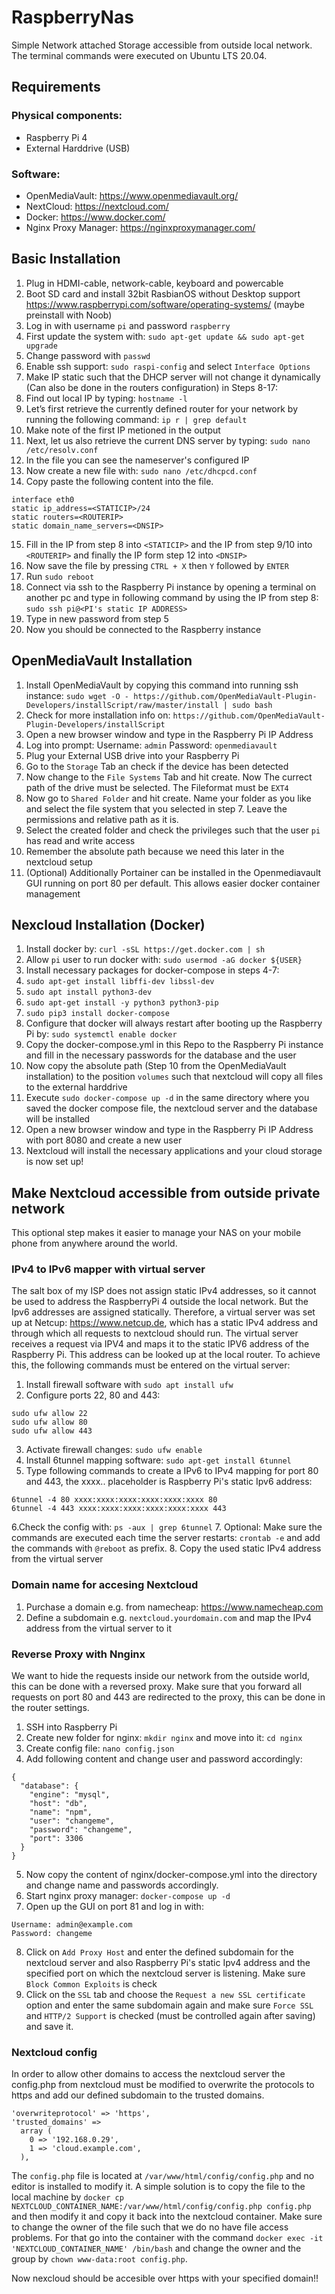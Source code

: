 # RaspberryNas

Simple Network attached Storage accessible from outside local network. The terminal commands were executed on Ubuntu LTS 20.04.

## Requirements 

### Physical components:
- Raspberry Pi 4
- External Harddrive (USB)

### Software:
- OpenMediaVault: https://www.openmediavault.org/
- NextCloud: https://nextcloud.com/
- Docker: https://www.docker.com/
- Nginx Proxy Manager: https://nginxproxymanager.com/


## Basic Installation

1. Plug in HDMI-cable, network-cable, keyboard and powercable
2. Boot SD card and install 32bit RasbianOS without Desktop support https://www.raspberrypi.com/software/operating-systems/ (maybe preinstall with Noob)
3. Log in with username `pi` and password `raspberry`
4. First update the system with: `sudo apt-get update && sudo apt-get upgrade`
5. Change password with `passwd`
6. Enable ssh support: `sudo raspi-config` and select `Interface Options`
7. Make IP static such that the DHCP server will not change it dynamically (Can also be done in the routers configuration) in Steps 8-17:
8. Find out local IP by typing: `hostname -l`
9. Let’s first retrieve the currently defined router for your network by running the following command: `ip r | grep default`
10. Make note of the first IP metioned in the output
11. Next, let us also retrieve the current DNS server by typing: `sudo nano /etc/resolv.conf`
12. In the file you can see the nameserver's configured IP
13. Now create a new file with: `sudo nano /etc/dhcpcd.conf`
14.  Copy paste the following content into the file. 
```
interface eth0
static ip_address=<STATICIP>/24
static routers=<ROUTERIP>
static domain_name_servers=<DNSIP>
```
15. Fill in the IP from step 8 into `<STATICIP>` and the IP from step 9/10 into `<ROUTERIP>` and finally the IP form step 12 into `<DNSIP>`
16. Now save the file by pressing `CTRL + X` then `Y` followed by `ENTER`
17. Run `sudo reboot`
18. Connect via ssh to the Raspberry Pi instance by opening a terminal on another pc and type in following command by using the IP from step 8: `sudo ssh pi@<PI's static IP ADDRESS>`
19. Type in new password from step 5
20. Now you should be connected to the Raspberry instance

## OpenMediaVault Installation
  
  1. Install OpenMediaVault by copying this command into running ssh instance: `sudo wget -O - https://github.com/OpenMediaVault-Plugin-Developers/installScript/raw/master/install | sudo bash`
  2. Check for more installation info on: `https://github.com/OpenMediaVault-Plugin-Developers/installScript`
  3. Open a new browser window and type in the Raspberry Pi IP Address
  4. Log into prompt: Username: `admin` Password: `openmediavault`
  5. Plug your External USB drive into your Raspberry Pi
  6. Go to the `Storage` Tab an check if the device has been detected
  7. Now change to the `File Systems` Tab and hit create. Now The currect path of the drive must be selected. The Fileformat must be `EXT4`
  8. Now go to `Shared Folder` and hit create. Name your folder as you like and select the file system that you selected in step 7. Leave the permissions and relative path as it is. 
  9. Select the created folder and check the privileges such that the user `pi` has read and write access
  10. Remember the absolute path because we need this later in the nextcloud setup
  11. (Optional) Additionally Portainer can be installed in the Openmediavault GUI running on port 80 per default. This allows easier docker container management

## Nexcloud Installation (Docker)
1. Install docker by: `curl -sSL https://get.docker.com | sh`
2. Allow `pi` user to run docker with: `sudo usermod -aG docker ${USER}`
3. Install necessary packages for docker-compose in steps 4-7:
4. `sudo apt-get install libffi-dev libssl-dev`
5. `sudo apt install python3-dev`
6. `sudo apt-get install -y python3 python3-pip`
7. `sudo pip3 install docker-compose`
8. Configure that docker will always restart after booting up the Raspberry Pi by: `sudo systemctl enable docker`
9. Copy the docker-compose.yml in this Repo to the Raspberry Pi instance and fill in the necessary passwords for the database and the user
10. Now copy the absolute path (Step 10 from the OpenMediaVault installation) to the position `volumes` such that nextcloud will copy all files to the external harddrive
11. Execute `sudo docker-compose up -d` in the same directory where you saved the docker compose file, the nextcloud server and the database will be installed
12. Open a new browser window and type in the Raspberry Pi IP Address with port 8080 and create a new user
13. Nextcloud will install the necessary applications and your cloud storage is now set up!

## Make Nextcloud accessible from outside private network
This optional step makes it easier to manage your NAS on your mobile phone from anywhere around the world.

### IPv4 to IPv6 mapper with virtual server
The salt box of my ISP does not assign static IPv4 addresses, so it cannot be used to address the RaspberryPi 4 outside the local network. But the Ipv6 addresses are assigned statically. Therefore, a virtual server was set up at Netcup: https://www.netcup.de, which has a static IPv4 address and through which all requests to nextcloud should run. The virtual server receives a request via IPV4 and maps it to the static IPV6 address of the Raspberry Pi. This address can be looked up at the local router. To achieve this, the following commands must be entered on the virtual server:
1. Install firewall software with `sudo apt install ufw`
2. Configure ports 22, 80 and 443: 
```
sudo ufw allow 22
sudo ufw allow 80
sudo ufw allow 443
```
3. Activate firewall changes: `sudo ufw enable`
4. Install 6tunnel mapping software: `sudo apt-get install 6tunnel`
5. Type following commands to create a IPv6 to IPv4 mapping for port 80 and 443, the xxxx.. placeholder is Raspberry Pi's static Ipv6 address: 
```
6tunnel -4 80 xxxx:xxxx:xxxx:xxxx:xxxx:xxxx 80
6tunnel -4 443 xxxx:xxxx:xxxx:xxxx:xxxx:xxxx 443
```
6.Check the config with: `ps -aux | grep 6tunnel`
7. Optional: Make sure the commands are executed each time the server restarts: `crontab -e` and add the commands with `@reboot` as prefix.
8. Copy the used static IPv4 address from the virtual server

### Domain name for accesing Nextcloud
1. Purchase a domain e.g. from namecheap: https://www.namecheap.com
2. Define a subdomain e.g. `nextcloud.yourdomain.com` and map the IPv4 address from the virtual server to it

### Reverse Proxy with Nnginx
We want to hide the requests inside our network from the outside world, this can be done with a reversed proxy. Make sure that you forward all requests on port 80 and 443 are redirected to the proxy, this can be done in the router settings.
1. SSH into Raspberry Pi
2. Create new folder for nginx: `mkdir nginx` and move into it: `cd nginx`
3. Create config file: `nano config.json`
4. Add following content and change user and password accordingly:

```
{
  "database": {
    "engine": "mysql",
    "host": "db",
    "name": "npm",
    "user": "changeme",
    "password": "changeme",
    "port": 3306
  }
}
```
5. Now copy the content of nginx/docker-compose.yml into the directory and change name and passwords accordingly.
6. Start nginx proxy manager: `docker-compose up -d`
7. Open up the GUI on port 81 and log in with:
```
Username: admin@example.com
Password: changeme
```
8. Click on `Add Proxy Host` and enter the defined subdomain for the nextcloud server and also Raspberry Pi's static Ipv4 address and the specified port on which the nextcloud server is listening. Make sure `Block Common Exploits` is check
9. Click on the `SSL` tab and choose the `Request a new SSL certificate` option and enter the same subdomain again and make sure `Force SSL` and `HTTP/2 Support` is checked (must be controlled again after saving) and save it.

### Nextcloud config
In order to allow other domains to access the nextcloud server the config.php from nextcloud must be modified to overwrite the protocols to https and add our defined subdomain to the trusted domains.

```
'overwriteprotocol' => 'https',
'trusted_domains' =>
  array (
    0 => '192.168.0.29',
    1 => 'cloud.example.com',
  ),
```
The `config.php` file is located at `/var/www/html/config/config.php` and no editor is installed to modify it. A simple solution is to copy the file to the local machine by `docker cp NEXTCLOUD_CONTAINER_NAME:/var/www/html/config/config.php config.php` and then modify it and copy it back into the nextcloud container. Make sure to change the owner of the file such that we do no have file access problems. For that go into the container with the command
`docker exec -it 'NEXTCLOUD_CONTAINER_NAME' /bin/bash` and change the owner and the group by `chown www-data:root config.php`.


Now nexcloud should be accesible over https with your specified domain!!










